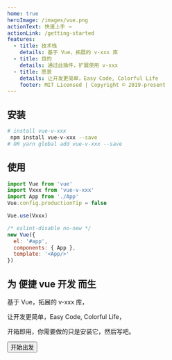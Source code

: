 ```yaml
---
home: true
heroImage: /images/vue.png
actionText: 快速上手 →
actionLink: /getting-started
features:
  - title: 技术栈
    details: 基于 Vue，拓展的 v-xxx 库
  - title: 目的
    details: 通过此插件，扩展使用 v-xxx
  - title: 愿景
    details: 让开发更简单，Easy Code, Colorful Life
    footer: MIT Licensed | Copyright © 2019-present
---
```


## 安装

```bash
# install vue-v-xxx
 npm install vue-v-xxx --save
# OR yarn global add vue-v-xxx --save
```

## 使用

```js
import Vue from 'vue'
import Vxxx from 'vue-v-xxx'
import App from './App'
Vue.config.productionTip = false

Vue.use(Vxxx)

/* eslint-disable no-new */
new Vue({
  el: '#app',
  components: { App },
  template: '<App/>'
})
```

<Section>

## 为 便捷 vue 开发 而生

基于 Vue，拓展的 v-xxx 库，

让开发更简单，Easy Code, Colorful Life，

开箱即用，你需要做的只是安装它，然后写吧。

<Button type="light" to="/getting-started/">开始出发</Button>

</Section>
